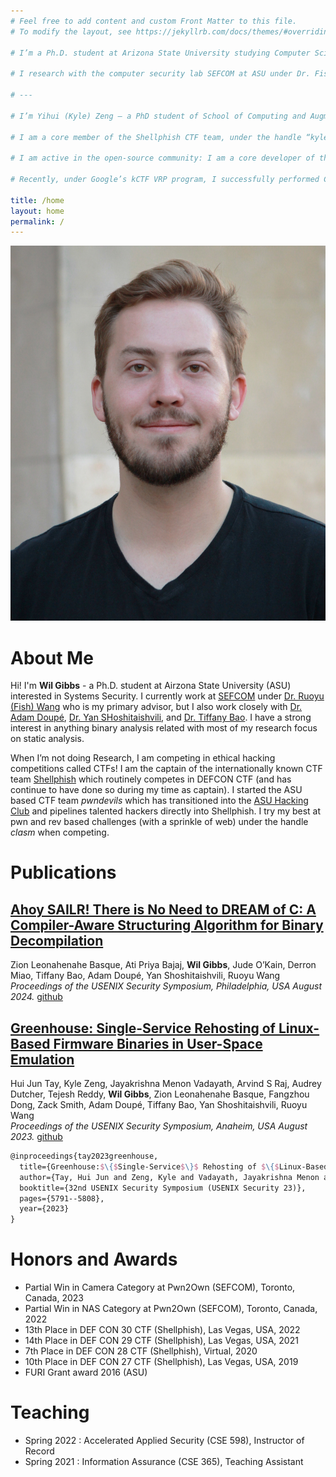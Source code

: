 ```yaml
---
# Feel free to add content and custom Front Matter to this file.
# To modify the layout, see https://jekyllrb.com/docs/themes/#overriding-theme-defaults

# I’m a Ph.D. student at Arizona State University studying Computer Science with a focus on Systems Security. You may know me online as mahaloz. I was born and raised on the Big Island, and I’m proudly Native Hawaiian. When I’m not doing research, I like to play in ethical hacking competitions called CTFs with the internationally known team Shellphish as one of the co-captains. I also run the ASU Hacking Club, which is the pipeline to Shellphish.

# I research with the computer security lab SEFCOM at ASU under Dr. Fish Wang and Dr. Yan Shoshitaishvili. I’m interested in most things binary analysis, but I especially like decompilation, the reverse engineering process, and CFG recovery. I also like working on educational outreach material, like the education platform pwn.college, as well as open-source security tools which can be found on my GitHub.

# ---

# I’m Yihui (Kyle) Zeng – a PhD student of School of Computing and Augmented Intelligence at Arizona State University (ASU). My primary advisor is Dr. Tiffany Bao, but I also actively work with Dr. Yan Shoshitaishvili, Dr. Ruoyu (Fish) Wang, and Dr. Adam Doupé. I currently work at SEFCOM with a group of amazing cybersecurity researchers. My research focuses on system security, especially on automated program analysis and vulnerability discovery. I was an intern at University of California, Santa Barbara (UCSB) under the supervision of Dr. Giovanni Vigna and Dr. Christopher Kruegel in 2018.

# I am a core member of the Shellphish CTF team, under the handle “kylebot”. I’m crazy about CTF. I do PWN, Reversing, and sometimes a little bit of Web and Crypto. I have participated DEF CON CTF and entered the finals every year since I joined the team in 2018. Every year, I organize iCTF, one of the largest attack-defense hacking competition in the world.

# I am active in the open-source community: I am a core developer of the binary analysis platform angr, leading the development of the automatic exploitation generation framework rex, maintaining the popular educational heap exploitation project how2heap, and more.

# Recently, under Google’s kCTF VRP program, I successfully performed Container Escape four times with four different novel exploitation techniques in Google Kubernetes Engine (GKE) (and won a lot of cash). In Aug 2022, I was fortunate enough to get the first maximum bounty in kCTF’s entire history (before it raised the bounty). I also participated Pwn2Own and TyphoonPWN and had some wins in the past.

title: /home
layout: home
permalink: /
---
```

![Wil Gibbs Profile Picture](./images/pfp_cropped.jpg)

# About Me
Hi! 
I'm **Wil Gibbs** - a Ph.D. student at Airzona State University (ASU) interested in Systems Security.  I currently work at [SEFCOM](https://sefcom.asu.edu/) under [Dr. Ruoyu (Fish) Wang](https://rev.fish/) who is my primary advisor, but I also work closely with [Dr. Adam Doupé](https://adamdoupe.com/), [Dr. Yan SHoshitaishvili](https://yancomm.net/), and [Dr. Tiffany Bao](https://www.tiffanybao.com/).  I have a strong interest in anything binary analysis related with most of my research focus on static analysis.

When I’m not doing Research, I am competing in ethical hacking competitions called CTFs! I am the captain of the internationally known CTF team [Shellphish](https://shellphish.net/) which routinely competes in DEFCON CTF (and has continue to have done so during my time as captain). I started the ASU based CTF team *pwndevils* which has transitioned into the [ASU Hacking Club](http://asuhacking.club/) and pipelines talented hackers directly into Shellphish. I try my best at pwn and rev based challenges (with a sprinkle of web) under the handle *clasm* when competing.

# Publications
## [Ahoy SAILR! There is No Need to DREAM of C: A Compiler-Aware Structuring Algorithm for Binary Decompilation](https://www.zionbasque.com/files/publications/sailr_usenix24.pdf)
Zion Leonahenahe Basque, Ati Priya Bajaj, **Wil Gibbs**, Jude O’Kain, Derron Miao, Tiffany Bao, Adam Doupé, Yan Shoshitaishvili, Ruoyu Wang  
_Proceedings of the USENIX Security Symposium, Philadelphia, USA August 2024._
[github](https://github.com/mahaloz/angr-sailr)

## [Greenhouse: Single-Service Rehosting of Linux-Based Firmware Binaries in User-Space Emulation](https://www.usenix.org/system/files/usenixsecurity23-tay.pdf)
Hui Jun Tay, Kyle Zeng, Jayakrishna Menon Vadayath, Arvind S Raj, Audrey Dutcher, Tejesh Reddy, **Wil Gibbs**, Zion Leonahenahe Basque, Fangzhou Dong, Zack Smith, Adam Doupé, Tiffany Bao, Yan Shoshitaishvili, Ruoyu Wang  
_Proceedings of the USENIX Security Symposium, Anaheim, USA August 2023._
[github](https://github.com/sefcom/Greenhouse)
```latex
@inproceedings{tay2023greenhouse,
  title={Greenhouse:$\{$Single-Service$\}$ Rehosting of $\{$Linux-Based$\}$ Firmware Binaries in $\{$User-Space$\}$ Emulation},
  author={Tay, Hui Jun and Zeng, Kyle and Vadayath, Jayakrishna Menon and Raj, Arvind S and Dutcher, Audrey and Reddy, Tejesh and Gibbs, Wil and Basque, Zion Leonahenahe and Dong, Fangzhou and Smith, Zack and others},
  booktitle={32nd USENIX Security Symposium (USENIX Security 23)},
  pages={5791--5808},
  year={2023}
}
```

# Honors and Awards

- Partial Win in Camera Category at Pwn2Own (SEFCOM), Toronto, Canada, 2023 
- Partial Win in NAS Category at Pwn2Own (SEFCOM), Toronto, Canada, 2022 
- 13th Place in DEF CON 30 CTF (Shellphish), Las Vegas, USA, 2022 
- 14th Place in DEF CON 29 CTF (Shellphish), Las Vegas, USA, 2021 
- 7th Place in DEF CON 28 CTF (Shellphish), Virtual, 2020 
- 10th Place in DEF CON 27 CTF (Shellphish), Las Vegas, USA, 2019 
- FURI Grant award 2016 (ASU)

# Teaching

- Spring 2022 : Accelerated Applied Security (CSE 598), Instructor of Record
- Spring 2021 : Information Assurance (CSE 365), Teaching Assistant
